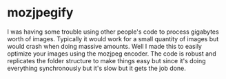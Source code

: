 # mozjpegify

I was having some trouble using other people's code to process gigabytes worth of images. Typically it would work for a small quantity of images but would crash when doing massive amounts. Well I made this to easily optimize your images using the mozjpeg encoder. The code is robust and replicates the folder structure to make things easy but since it's doing everything synchronously but it's slow but it gets the job done.